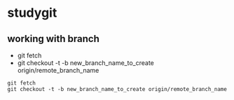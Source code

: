 # studygit

## working with branch
* git fetch
* git checkout -t -b new_branch_name_to_create origin/remote_branch_name

```
git fetch
git checkout -t -b new_branch_name_to_create origin/remote_branch_name
```


